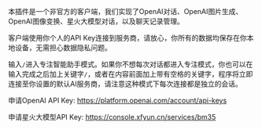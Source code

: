 本插件是一个非官方的客户端，我们实现了OpenAI对话、OpenAI图片生成、OpenAI图像变换、星火大模型对话，以及聊天记录管理。

客户端使用你个人的API Key连接到服务商，请放心，你所有的数据均保存在你本地设备，无需担心数据隐私问题。

输入`/`进入专注智能助手模式。如果你不想每次对话都进入专注模式，你也可以在输入完成之后加上关键字`/`，或者在内容前面加上带有空格的关键字，程序将立即连接至你设置的默认AI服务商，请注意这种模式下每次连接都是独立的会话。

申请OpenAI API Key: https://platform.openai.com/account/api-keys

申请星火大模型API Key: https://console.xfyun.cn/services/bm35